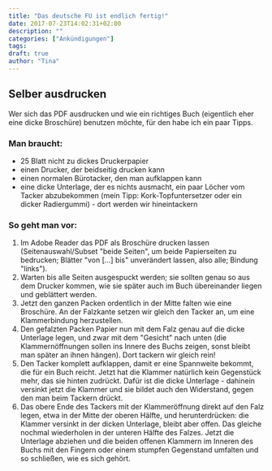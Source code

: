 ```yaml
---
title: "Das deutsche FU ist endlich fertig!"
date: 2017-07-23T14:02:31+02:00
description: ""
categories: ["Ankündigungen"]
tags:
draft: true
author: "Tina"
---
```

## Selber ausdrucken

Wer sich das PDF ausdrucken und wie ein richtiges Buch (eigentlich eher eine dicke Broschüre) benutzen möchte, für den habe ich ein paar Tipps.

### Man braucht:

- 25 Blatt nicht zu dickes Druckerpapier
- einen Drucker, der beidseitig drucken kann
- einen normalen Bürotacker, den man aufklappen kann
- eine dicke Unterlage, der es nichts ausmacht, ein paar Löcher vom Tacker abzubekommen (mein Tipp: Kork-Topfuntersetzer oder ein dicker Radiergummi) - dort werden wir hineintackern

### So geht man vor:

1. Im Adobe Reader das PDF als Broschüre drucken lassen (Seitenauswahl/Subset "beide Seiten", um beide Papierseiten zu bedrucken; Blätter "von [...] bis" unverändert lassen, also alle; Bindung "links").
2. Warten bis alle Seiten ausgespuckt werden; sie sollten genau so aus dem Drucker kommen, wie sie später auch im Buch übereinander liegen und geblättert werden.
3. Jetzt den ganzen Packen ordentlich in der Mitte falten wie eine Broschüre. An der Falzkante setzen wir gleich den Tacker an, um eine Klammerbindung herzustellen.
4. Den gefalzten Packen Papier nun mit dem Falz genau auf die dicke Unterlage legen, und zwar mit dem "Gesicht" nach unten (die Klammernöffnungen sollen ins Innere des Buchs zeigen, sonst bleibt man später an ihnen hängen). Dort tackern wir gleich rein!
5. Den Tacker komplett aufklappen, damit er eine Spannweite bekommt, die für ein Buch reicht. Jetzt hat die Klammer natürlich kein Gegenstück mehr, das sie hinten zudrückt. Dafür ist die dicke Unterlage - dahinein versinkt jetzt die Klammer und sie bildet auch den Widerstand, gegen den man beim Tackern drückt.
6. Das obere Ende des Tackers mit der Klammeröffnung direkt auf den Falz legen, etwa in der Mitte der oberen Hälfte, und herunterdrücken: die Klammer versinkt in der dicken Unterlage, bleibt aber offen.  Das gleiche nochmal wiederholen in der unteren Hälfte des Falzes. Jetzt die Unterlage abziehen und die beiden offenen Klammern im Inneren des Buchs mit den Fingern oder einem stumpfen Gegenstand umfalten und so schließen, wie es sich gehört.
